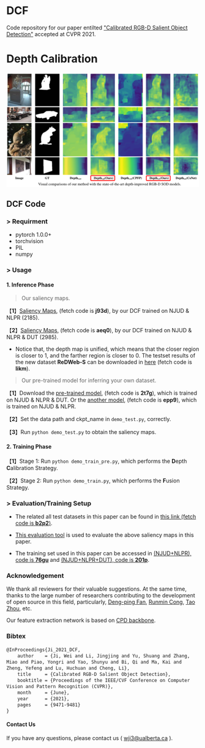 # DCF

Code repository for our paper entilted ["Calibrated RGB-D Salient Object Detection"](https://openaccess.thecvf.com/content/CVPR2021/papers/Ji_Calibrated_RGB-D_Salient_Object_Detection_CVPR_2021_paper.pdf) accepted at CVPR 2021.

# Depth Calibration
![avatar](https://github.com/jiwei0921/DCF/blob/main/calibration.png) 

## DCF Code

### > Requirment
+ pytorch 1.0.0+
+ torchvision
+ PIL
+ numpy

### > Usage

#### 1. Inference Phase

> Our saliency maps.

【**1**】[Saliency Maps](https://pan.baidu.com/s/1cliPYQubTPb4W48kl4qliA), (fetch code is **j93d**), by our DCF trained on NJUD & NLPR (2185). 

【**2**】[Saliency Maps](https://pan.baidu.com/s/1plEYHtgmkToz8HO2XP03gA), (fetch code is **aeq0**), by our DCF trained on NJUD & NLPR & DUT (2985).

+ Notice that, the depth map is unified, which means that the closer region is closer to 1, and the farther region is closer to 0. The testset results of the new dataset **ReDWeb-S** can be downloaded in [here](https://pan.baidu.com/s/113jtSoEvdnRDem0-2ifREA) (fetch code is **likm**). 

> Our pre-trained model for inferring your own dataset.

【**1**】Download the [pre-trained model](https://pan.baidu.com/s/1JiMcwkezm6jldQfPCDSLUg), (fetch code is **2t7g**), which is trained on NJUD & NLPR & DUT. Or the [another model](https://pan.baidu.com/s/1X4mWuJ8SlOKRP210C1RwoA), (fetch code is **epp9**), which is trained on NJUD & NLPR.

【**2**】Set the data path and ckpt_name in ```demo_test.py```, correctly.

【**3**】Run ```python demo_test.py``` to obtain the saliency maps.


#### 2. Training Phase

【**1**】Stage 1: Run ```python demo_train_pre.py```, which performs the **D**epth **C**alibration Strategy.

【**2**】Stage 2: Run ```python demo_train.py```, which performs the **F**usion Strategy.


### > Evaluation/Training Setup

+ The related all test datasets in this paper can be found in [this link (fetch code is **b2p2**)](https://pan.baidu.com/s/1sx1En1ecNyDf12jNGFeYZQ).
+ [This evaluation tool](https://github.com/jiwei0921/Saliency-Evaluation-Toolbox) is used to evaluate the above saliency maps in this paper.

+ The training set used in this paper can be accessed in [(NJUD+NLPR), code is **76gu**](https://pan.baidu.com/s/1sNxe3Szu7O_Qci1OGmKIKQ) and [(NJUD+NLPR+DUT), code is **201p**](https://pan.baidu.com/s/19aiosd_73VGMg7PB7HJzww).


### Acknowledgement

We thank all reviewers for their valuable suggestions. At the same time, thanks to the large number of researchers contributing to the development of open source in this field, particularly, [Deng-ping Fan](http://dpfan.net), [Runmin Cong](https://rmcong.github.io), [Tao Zhou](https://taozh2017.github.io), etc.

Our feature extraction network is based on [CPD backbone](https://github.com/wuzhe71/CPD).

### Bibtex
```
@InProceedings{Ji_2021_DCF,
    author    = {Ji, Wei and Li, Jingjing and Yu, Shuang and Zhang, Miao and Piao, Yongri and Yao, Shunyu and Bi, Qi and Ma, Kai and Zheng, Yefeng and Lu, Huchuan and Cheng, Li},
    title     = {Calibrated RGB-D Salient Object Detection},
    booktitle = {Proceedings of the IEEE/CVF Conference on Computer Vision and Pattern Recognition (CVPR)},
    month     = {June},
    year      = {2021},
    pages     = {9471-9481}
}
```

#### Contact Us
If you have any questions, please contact us ( wji3@ualberta.ca ).
